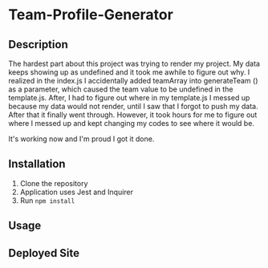 # Team-Profile-Generator

## Description
The hardest part about this project was trying to render my project. My data keeps showing up as undefined and it took me awhile to figure out why. I realized in the index.js I accidentally added teamArray into generateTeam () as a parameter, which caused the team value to be undefined in the template.js. After, I had to figure out where in my template.js I messed up because my data would not render, until I saw that I forgot to push my data. After that it finally went through. However, it took hours for me to figure out where I messed up and kept changing my codes to see where it would be.

It's working now and I'm proud I got it done.

## Installation
1. Clone the repository
2. Application uses Jest and Inquirer
3. Run `npm install`

## Usage

## Deployed Site

<!-- GIVEN a command-line application that accepts user input
WHEN I am prompted for my team members and their information
THEN an HTML file is generated that displays a nicely formatted team roster based on user input

WHEN I click on an email address in the HTML
THEN my default email program opens and populates the TO field of the email with the address

WHEN I click on the GitHub username
THEN that GitHub profile opens in a new tab

WHEN I start the application
THEN I am prompted to enter the team manager’s name, employee ID, email address, and office number

WHEN I enter the team manager’s name, employee ID, email address, and office number
THEN I am presented with a menu with the option to add an engineer or an intern or to finish building my team

WHEN I select the engineer option
THEN I am prompted to enter the engineer’s name, ID, email, and GitHub username, and I am taken back to the menu

WHEN I select the intern option
THEN I am prompted to enter the intern’s name, ID, email, and school, and I am taken back to the menu

WHEN I decide to finish building my team
THEN I exit the application, and the HTML is generated -->